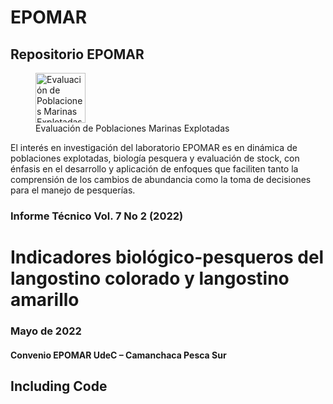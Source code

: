 EPOMAR
================

## Repositorio EPOMAR

<figure>
<img src="G:/Mi%20unidad/EPOMAR-PAGINA%20WEB/img/Epomar-Logo.jpeg"
width="80" height="80"
alt="Evaluación de Poblaciones Marinas Explotadas" />
<figcaption aria-hidden="true">Evaluación de Poblaciones Marinas
Explotadas</figcaption>
</figure>

El interés en investigación del laboratorio EPOMAR es en dinámica de
poblaciones explotadas, biología pesquera y evaluación de stock, con
énfasis en el desarrollo y aplicación de enfoques que faciliten tanto la
comprensión de los cambios de abundancia como la toma de decisiones para
el manejo de pesquerías.

### Informe Técnico Vol. 7 No 2 (2022)

# Indicadores biológico-pesqueros del langostino colorado y langostino amarillo

### Mayo de 2022

#### Convenio EPOMAR UdeC – Camanchaca Pesca Sur

## Including Code
